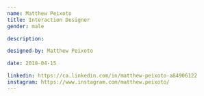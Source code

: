 ```yaml
---
name: Matthew Peixoto
title: Interaction Designer
gender: male

description:

designed-by: Matthew Peixoto

date: 2018-04-15

linkedin: https://ca.linkedin.com/in/matthew-peixoto-a84906122
instagram: https://www.instagram.com/matthew.peixoto/
---
```


